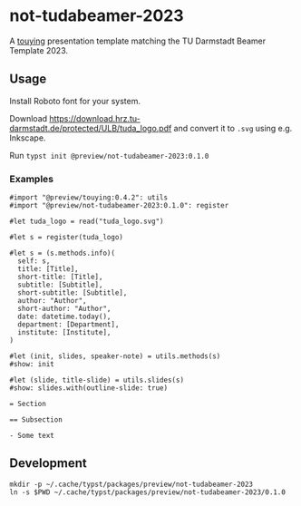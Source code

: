 # not-tudabeamer-2023

A [touying](https://github.com/touying-typ/touying) presentation template matching the TU Darmstadt Beamer Template 2023.

## Usage

Install Roboto font for your system.

Download https://download.hrz.tu-darmstadt.de/protected/ULB/tuda_logo.pdf and convert it to `.svg` using e.g. Inkscape.

Run `typst init @preview/not-tudabeamer-2023:0.1.0`

### Examples

```typst
#import "@preview/touying:0.4.2": utils
#import "@preview/not-tudabeamer-2023:0.1.0": register

#let tuda_logo = read("tuda_logo.svg")

#let s = register(tuda_logo)

#let s = (s.methods.info)(
  self: s,
  title: [Title],
  short-title: [Title],
  subtitle: [Subtitle],
  short-subtitle: [Subtitle],
  author: "Author",
  short-author: "Author",
  date: datetime.today(),
  department: [Department],
  institute: [Institute],
)

#let (init, slides, speaker-note) = utils.methods(s)
#show: init

#let (slide, title-slide) = utils.slides(s)
#show: slides.with(outline-slide: true)

= Section

== Subsection

- Some text
```

## Development

```
mkdir -p ~/.cache/typst/packages/preview/not-tudabeamer-2023
ln -s $PWD ~/.cache/typst/packages/preview/not-tudabeamer-2023/0.1.0
```